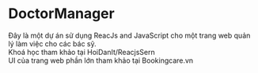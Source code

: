 # DoctorManager
Đây là một dự án sử dụng ReacJs and JavaScript cho một trang web quản lý làm việc cho các bác sỹ.
\
Khoá học tham khảo tại HoiDanIt/ReacjsSern
\
UI của trang web phần lớn tham khảo tại Bookingcare.vn
